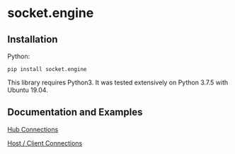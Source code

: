# socket.engine

## Installation

Python:
```
pip install socket.engine
```

This library requires Python3. It was tested extensively on Python 3.7.5 with Ubuntu 19.04.

## Documentation and Examples

[Hub Connections](https://github.com/0xJeremy/socket.engine/blob/master/python/docs/Hub_Documentation.md)

[Host / Client Connections](https://github.com/0xJeremy/socket.engine/blob/master/python/docs/HostClient_Documentation.md)
